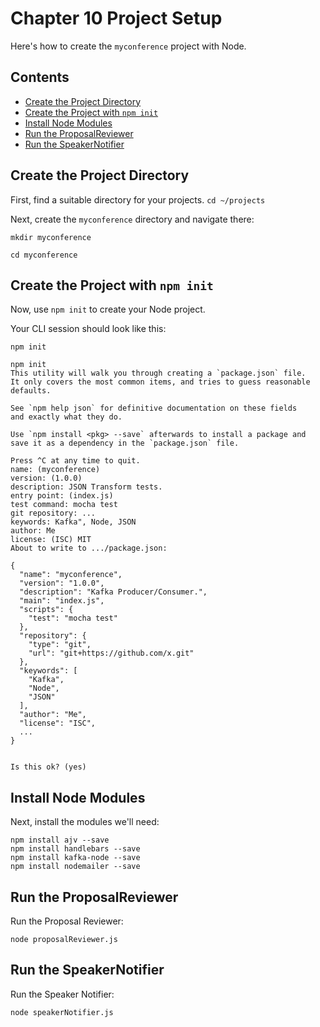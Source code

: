 Chapter 10 Project Setup
========================
Here's how to create the `myconference` project with Node.


## Contents
- [Create the Project Directory](#create-the-project-directory)
- [Create the Project with `npm init`](#create-the-project-with-npm-init)
- [Install Node Modules](#install-node-modules)
- [Run the ProposalReviewer](#run-the-proposalreviewer)
- [Run the SpeakerNotifier](#run-the-speakernotifier)


## Create the Project Directory
First, find a suitable directory for your projects.
`cd ~/projects`

Next, create the `myconference` directory and navigate there:
```
mkdir myconference

cd myconference
```

## Create the Project with `npm init`
Now, use `npm init` to create your Node project.

Your CLI session should look like this:
```
npm init

npm init
This utility will walk you through creating a `package.json` file.
It only covers the most common items, and tries to guess reasonable defaults.

See `npm help json` for definitive documentation on these fields
and exactly what they do.

Use `npm install <pkg> --save` afterwards to install a package and
save it as a dependency in the `package.json` file.

Press ^C at any time to quit.
name: (myconference)
version: (1.0.0)
description: JSON Transform tests.
entry point: (index.js)
test command: mocha test
git repository: ...
keywords: Kafka", Node, JSON
author: Me
license: (ISC) MIT
About to write to .../package.json:

{
  "name": "myconference",
  "version": "1.0.0",
  "description": "Kafka Producer/Consumer.",
  "main": "index.js",
  "scripts": {
    "test": "mocha test"
  },
  "repository": {
    "type": "git",
    "url": "git+https://github.com/x.git"
  },
  "keywords": [
    "Kafka",
    "Node",
    "JSON"
  ],
  "author": "Me",
  "license": "ISC",
  ...
}


Is this ok? (yes)
```

## Install Node Modules
Next, install the modules we'll need:
```
npm install ajv --save 
npm install handlebars --save 
npm install kafka-node --save 
npm install nodemailer --save 
```

## Run the ProposalReviewer
Run the Proposal Reviewer:
```
node proposalReviewer.js
```

## Run the SpeakerNotifier
Run the Speaker Notifier:
```
node speakerNotifier.js
```
